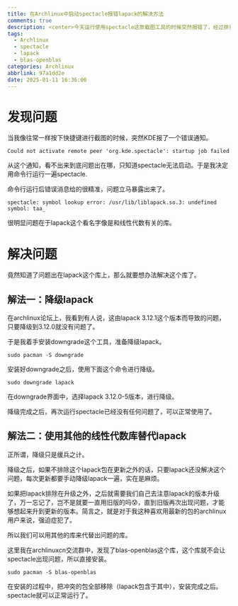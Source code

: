 ```yaml
---
title: 在Archlinux中启动spectacle报错lapack的解决方法
comments: true
description: <center>今天运行使用spectacle这款截图工具的时候突然报错了，经过排查是lapack库的锅。解决过程记录在此。</center>
tags:
  - Archlinux
  - spectacle
  - lapack
  - blas-openblas
categories: Archlinux
abbrlink: 97a1dd2e
date: 2025-01-11 16:36:00
---
```


# 发现问题

当我像往常一样按下快捷键进行截图的时候，突然KDE报了一个错误通知。

```error
Could not activate remote peer 'org.kde.spectacle': startup job failed
```

从这个通知，看不出来到底问题出在哪，只知道spectacle无法启动。于是我决定用命令行运行一遍spectacle.

命令行运行后错误消息给的很精准，问题立马暴露出来了。

```error
spectacle: symbol lookup error: /usr/lib/liblapack.so.3: undefined symbol: taa_
```

很明显问题在于lapack这个看名字像是和线性代数有关的库。

# 解决问题

竟然知道了问题出在lapack这个库上，那么就要想办法解决这个库了。

## 解法一：降级lapack

在archlinux论坛上，我看到有人说，这由lapack 3.12.1这个版本而导致的问题，只要降级到3.12.0就没有问题了。

于是我着手安装downgrade这个工具，准备降级lapack。

```shell
sudo pacman -S downgrade
```

安装好downgrade之后，使用下面这个命令进行降级。

```shell
sudo downgrade lapack
```

在downgrade界面中，选择lapack 3.12.0-5版本，进行降级。

降级完成之后，再次运行spectacle已经没有任何问题了，可以正常使用了。

## 解法二：使用其他的线性代数库替代lapack

正所谓，降级只是缓兵之计。

降级之后，如果不排除这个lapack包在更新之外的话，只要lapack还没解决这个问题，每次更新都要手动降级lapack一遍，实在是麻烦。

如果把lapack排除在升级之外，之后就需要我们自己去注意lapack的版本升级了，万一忘记了，岂不是就要一直用旧版的吗😰，直到旧版再次出现问题，才能够想起来升到更新的版本。简言之，就是对于我这种喜欢用最新的包的archlinux用户来说，强迫症犯了。

所以我们可以用其他的库来代替出问题的库。

这里我在archlinuxcn交流群中，发现了blas-openblas这个库，这个库就不会让spectacle出现问题，所以直接安装。

```shell
sudo pacman -S blas-openblas
```

在安装的过程中，把冲突的包全部移除（lapack包含于其中），安装完成之后。spectacle就可以正常运行了。

